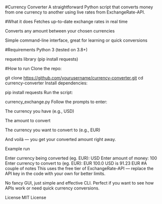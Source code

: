 #Currency Converter
A straightforward Python script that converts money from one currency to another using live rates from ExchangeRate-API.

#What it does
Fetches up-to-date exchange rates in real time

Converts any amount between your chosen currencies

Simple command-line interface, great for learning or quick conversions

#Requirements
Python 3 (tested on 3.8+)

requests library (pip install requests)

#How to run
Clone the repo:

git clone https://github.com/yourusername/currency-converter.git
cd currency-converter
Install dependencies:

pip install requests
Run the script:

currency_exchange.py
Follow the prompts to enter:

The currency you have (e.g., USD)

The amount to convert

The currency you want to convert to (e.g., EUR)

And voilà — you get your converted amount right away.

Example run

Enter currency being converted (eg. EUR): USD
Enter amount of money: 100
Enter currency to convert to (eg. EUR): EUR
100.0 USD is 91.23 EUR
#A couple of notes
This uses the free tier of ExchangeRate-API — replace the API key in the code with your own for better limits.

No fancy GUI, just simple and effective CLI. Perfect if you want to see how APIs work or need quick currency conversions.

License
MIT License
